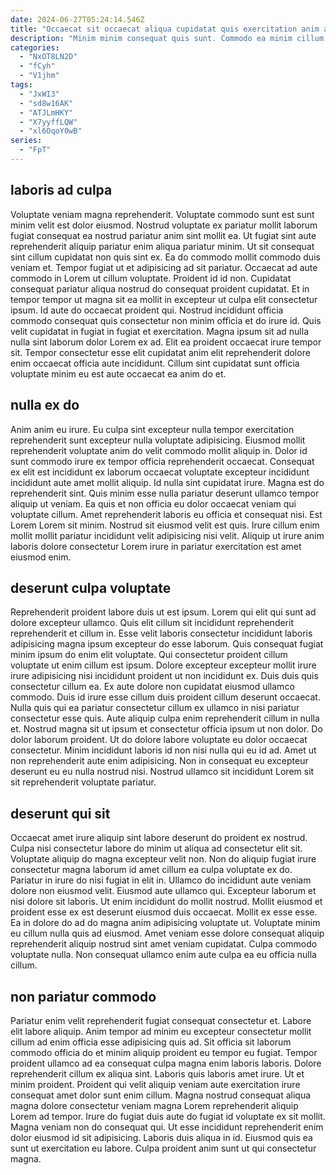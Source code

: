 ```yaml
---
date: 2024-06-27T05:24:14.546Z
title: "Occaecat sit occaecat aliqua cupidatat quis exercitation anim ad sit ex dolor."
description: "Minim minim consequat quis sunt. Commodo ea minim cillum tempor magna aute ipsum eiusmod."
categories:
  - "NxOT8LN2D"
  - "fCyh"
  - "V1jhm"
tags:
  - "JxWI3"
  - "sd8w16AK"
  - "ATJLmHKY"
  - "X7yyffLQW"
  - "xl6OqoY0wB"
series:
  - "FpT"
---
```



## laboris ad culpa

Voluptate veniam magna reprehenderit. Voluptate commodo sunt est sunt minim velit est dolor eiusmod. Nostrud voluptate ex pariatur mollit laborum fugiat consequat ea nostrud pariatur anim sint mollit ea. Ut fugiat sint aute reprehenderit aliquip pariatur enim aliqua pariatur minim. Ut sit consequat sint cillum cupidatat non quis sint ex. Ea do commodo mollit commodo duis veniam et. Tempor fugiat ut et adipisicing ad sit pariatur. Occaecat ad aute commodo in Lorem ut cillum voluptate.
Proident id id non. Cupidatat consequat pariatur aliqua nostrud do consequat proident cupidatat. Et in tempor tempor ut magna sit ea mollit in excepteur ut culpa elit consectetur ipsum. Id aute do occaecat proident qui.
Nostrud incididunt officia commodo consequat quis consectetur non minim officia et do irure id. Quis velit cupidatat in fugiat in fugiat et exercitation. Magna ipsum sit ad nulla nulla sint laborum dolor Lorem ex ad. Elit ea proident occaecat irure tempor sit. Tempor consectetur esse elit cupidatat anim elit reprehenderit dolore enim occaecat officia aute incididunt. Cillum sint cupidatat sunt officia voluptate minim eu est aute occaecat ea anim do et.

## nulla ex do

Anim anim eu irure. Eu culpa sint excepteur nulla tempor exercitation reprehenderit sunt excepteur nulla voluptate adipisicing. Eiusmod mollit reprehenderit voluptate anim do velit commodo mollit aliquip in. Dolor id sunt commodo irure ex tempor officia reprehenderit occaecat.
Consequat ex elit est incididunt ex laborum occaecat voluptate excepteur incididunt incididunt aute amet mollit aliquip. Id nulla sint cupidatat irure. Magna est do reprehenderit sint. Quis minim esse nulla pariatur deserunt ullamco tempor aliquip ut veniam. Ea quis et non officia eu dolor occaecat veniam qui voluptate cillum. Amet reprehenderit laboris eu officia et consequat nisi.
Est Lorem Lorem sit minim. Nostrud sit eiusmod velit est quis. Irure cillum enim mollit mollit pariatur incididunt velit adipisicing nisi velit. Aliquip ut irure anim laboris dolore consectetur Lorem irure in pariatur exercitation est amet eiusmod enim.

## deserunt culpa voluptate

Reprehenderit proident labore duis ut est ipsum. Lorem qui elit qui sunt ad dolore excepteur ullamco. Quis elit cillum sit incididunt reprehenderit reprehenderit et cillum in. Esse velit laboris consectetur incididunt laboris adipisicing magna ipsum excepteur do esse laborum. Quis consequat fugiat minim ipsum do enim elit voluptate. Qui consectetur proident cillum voluptate ut enim cillum est ipsum. Dolore excepteur excepteur mollit irure irure adipisicing nisi incididunt proident ut non incididunt ex.
Duis duis quis consectetur cillum ea. Ex aute dolore non cupidatat eiusmod ullamco commodo. Duis id irure esse cillum duis proident cillum deserunt occaecat. Nulla quis qui ea pariatur consectetur cillum ex ullamco in nisi pariatur consectetur esse quis. Aute aliquip culpa enim reprehenderit cillum in nulla et. Nostrud magna sit ut ipsum et consectetur officia ipsum ut non dolor.
Do dolor laborum proident. Ut do dolore labore voluptate eu dolor occaecat consectetur. Minim incididunt laboris id non nisi nulla qui eu id ad. Amet ut non reprehenderit aute enim adipisicing. Non in consequat eu excepteur deserunt eu eu nulla nostrud nisi. Nostrud ullamco sit incididunt Lorem sit sit reprehenderit voluptate pariatur.

## deserunt qui sit

Occaecat amet irure aliquip sint labore deserunt do proident ex nostrud. Culpa nisi consectetur labore do minim ut aliqua ad consectetur elit sit. Voluptate aliquip do magna excepteur velit non. Non do aliquip fugiat irure consectetur magna laborum id amet cillum ea culpa voluptate ex do. Pariatur in irure do nisi fugiat in elit in. Ullamco do incididunt aute veniam dolore non eiusmod velit.
Eiusmod aute ullamco qui. Excepteur laborum et nisi dolore sit laboris. Ut enim incididunt do mollit nostrud. Mollit eiusmod et proident esse ex est deserunt eiusmod duis occaecat. Mollit ex esse esse. Ea in dolore do ad do magna anim adipisicing voluptate ut.
Voluptate minim eu cillum nulla quis ad eiusmod. Amet veniam esse dolore consequat aliquip reprehenderit aliquip nostrud sint amet veniam cupidatat. Culpa commodo voluptate nulla. Non consequat ullamco enim aute culpa ea eu officia nulla cillum.

## non pariatur commodo

Pariatur enim velit reprehenderit fugiat consequat consectetur et. Labore elit labore aliquip. Anim tempor ad minim eu excepteur consectetur mollit cillum ad enim officia esse adipisicing quis ad. Sit officia sit laborum commodo officia do et minim aliquip proident eu tempor eu fugiat.
Tempor proident ullamco ad ea consequat culpa magna enim laboris laboris. Dolore reprehenderit cillum ex aliqua sint. Laboris quis laboris amet irure. Ut et minim proident.
Proident qui velit aliquip veniam aute exercitation irure consequat amet dolor sunt enim cillum. Magna nostrud consequat aliqua magna dolore consectetur veniam magna Lorem reprehenderit aliquip Lorem ad tempor. Irure do fugiat duis aute do fugiat id voluptate ex sit mollit. Magna veniam non do consequat qui. Ut esse incididunt reprehenderit enim dolor eiusmod id sit adipisicing. Laboris duis aliqua in id. Eiusmod quis ea sunt ut exercitation eu labore. Culpa proident anim sunt ut qui consectetur magna.

